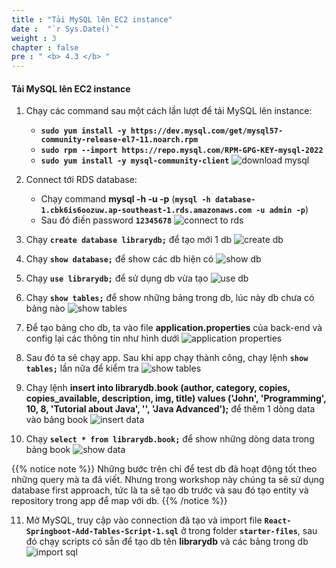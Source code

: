 ```yaml
---
title : "Tải MySQL lên EC2 instance"
date :  "`r Sys.Date()`" 
weight : 3 
chapter : false
pre : " <b> 4.3 </b> "
---
```


#### Tải MySQL lên EC2 instance

1. Chạy các command sau một cách lần lượt để tải MySQL lên instance:
   - **`sudo yum install -y https://dev.mysql.com/get/mysql57-community-release-el7-11.noarch.rpm`**
   - **`sudo rpm --import https://repo.mysql.com/RPM-GPG-KEY-mysql-2022`**
   - **`sudo yum install -y mysql-community-client`**
![download mysql](/images/4-3/01.png?width=50pc)

2. Connect tới RDS database:
   - Chạy command **mysql -h <RDS-ENDPOINT> -u <USERNAME> -p** (**`mysql -h database-1.cbk6is6oozuw.ap-southeast-1.rds.amazonaws.com -u admin -p`**)
   - Sau đó điền password **`12345678`**
![connect to rds](/images/4-3/02.png?width=50pc)

3. Chạy **`create database librarydb;`** để tạo mới 1 db
![create db](/images/4-3/03.png?width=50pc)

4. Chạy **`show database;`** để show các db hiện có
![show db](/images/4-3/04.png?width=50pc)

5. Chạy **`use librarydb;`** để sử dụng db vừa tạo
![use db](/images/4-3/05.png?width=50pc)

6. Chạy **`show tables;`** để show những bảng trong db, lúc này db chưa có bảng nào
![show tables](/images/4-3/06.png?width=50pc)

7. Để tạo bảng cho db, ta vào file **application.properties** của back-end và config lại các thông tin như hình dưới
![application properties](/images/4-3/07.png?width=50pc)

8. Sau đó ta sẽ chạy app. Sau khi app chạy thành công, chạy lệnh **`show tables;`** lần nữa để kiểm tra
![show tables](/images/4-3/08.png?width=50pc)

9. Chạy lệnh **insert into librarydb.book (author, category, copies, copies_available, description, img, title) values ('John', 'Programming', 10, 8, 'Tutorial about Java', '', 'Java Advanced');** để thêm 1 dòng data vào bảng book
![insert data](/images/4-3/09.png?width=50pc)

10. Chạy **`select * from librarydb.book;`** để show những dòng data trong bảng book
![show data](/images/4-3/10.png?width=50pc)

{{% notice note %}}
Những bước trên chỉ để test db đã hoạt động tốt theo những query mà ta đã viết. Nhưng trong workshop này chúng ta sẽ sử dụng database first approach, tức là ta sẽ tạo db trước và sau đó tạo entity và repository trong app để map với db.
{{% /notice %}}

11. Mở MySQL, truy cập vào connection đã tạo và import file **`React-Springboot-Add-Tables-Script-1.sql`** ở trong folder **`starter-files`**, sau đó chạy scripts có sẵn để tạo db tên **librarydb** và các bảng trong db
![import sql](/images/4-3/11.png?width=50pc)